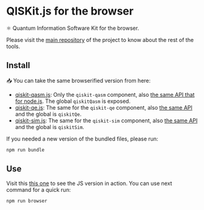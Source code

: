 # QISKit.js for the browser

:atom_symbol: Quantum Information Software Kit for the browser.

Please visit the [main repository](https://github.ibm.com/IBMResearch/qiskit.js) of the project to know about the rest of the tools.

## Install

:inbox_tray: You can take the same browserified version from here:

- [qiskit-qasm.js](./qiskit-qasm.js): Only the `qiskit-qasm` component, also [the same API that for node.js](../packages/qiskit-qasm/README.md). The global `qiskitQasm` is exposed.
- [qiskit-qe.js](./qiskit-qe.js): The same for the `qiskit-qe` component, also [the same API](../packages/qiskit-qe/README.md) and the global is `qiskitQe`.
- [qiskit-sim.js](./qiskit-sim.js): The same for the `qiskit-sim` component, also [the same API](../packages/qiskit-sim/README.md) and the global is `qiskitSim`.

If you needed a new version of the bundled files, please run:

```sh
npm run bundle
```

## Use

Visit this [this one](./example.html) to see the JS version in action. You can use next command for a quick run:

```sh
npm run browser
```
